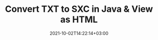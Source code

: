 ---
############################# Static ############################
layout: "autogen"
date: 2021-10-02T14:22:14+03:00
draft: false
path: "total/java/conversion/txt-to-sxc/"

############################# Head ############################
head_title: "Convert TXT to SXC in Java - Sample Java Code"
head_description: "Java document conversion library to convert TXT to SXC and 100+ other file formats in Java & J2SE applications. View the Converted SXC document as HTML viewer."

############################# Header ############################
title: "Convert TXT to SXC in Java & View as HTML"
description: "Programmatically convert TXT to SXC in Java & J2SE platforms using flexible document manipulation options to customize the resultant document. Convert the complete document or some specific pages based on page numbers or selective page ranges using Java document conversion library."

############################# SubMenu ############################
submenu:
    enable: false

############################# Content ############################
content:
    enable: true
    block:
    - title_left: "TXT to SXC Conversion in Java"
      content_left: |
          Perform TXT to SXC file conversion in three simple steps using Java. View the converted document as HTML without any external software dependency.

          -   Create a new instance of **Converter** class and load the TXT file
          -   Set **ConvertOptions** for the SXC document type
          -   Call **Convert** method of **Converter** class instance for conversion to SXC
          -   Set options for HTML viewer
          -   Create **Viewer** object to view converted SXC as HTML
          
      title_right: "Convert Remotely Located Documents"
      content_right: |
          You require `GroupDocs.Conversion` & `GroupDocs.Viewer` namespaces to convert between a wide range of popular document types such as PDF, Microsoft Word, Excel, PowerPoint, Project, Outlook, HTML, diagrams and image file formats. Explore other [Java APIs for Office documents](https://products.conholdate.com/total/java/) as offered by Conholdate.Total.
          
          Get the respective assembly files from the [downloads](https://downloads.conholdate.com/total/java) or fetch the whole package from [Maven](https://repository.conholdate.com/webapp/#/artifacts/browse/tree/General/repo) to add 'Conholdate.Total` directly in your workspace.
          
      code: |
          ```cs {linenos=false}
          // Convert TXT to SXC using GroupDocs.Conversion API
          // Load the source TXT file to be converted
          Converter converter = new Converter("input.txt");

          // Get the convert options ready for the target SXC format
          ConvertOptions convertOptions = new FileType().fromExtension("sxc").getConvertOptions();

          // Convert to SXC format
          converter.convert("output.sxc", convertOptions);

          // Create Viewer object to view the converted SXC as HTML
          try (Viewer viewer = new Viewer("output.sxc"))
          {
              // Set options for HTML viewer
              HtmlViewOptions viewOptions = HtmlViewOptions.forEmbeddedResources("output{0}.html");

              // View converted SXC as HTML
              viewer.view(viewOptions);
          }
          ```
    - title_left: "Convert Password Protected TXT to SXC"
      content_left: |
          Accurately load and convert documents that are protected with a password within your Java based applications. The file format conversion API also supports rendering remote documents from different sources including S3, Blob, FTP, Stream, URL or a local disk.

          -   Create new instance of **Converter** class and pass source document path
          -   Instantiate the proper **ConvertOptions** class e.g. (**PdfConvertOptions**, **WordProcessingConvertOptions**, **SpreadsheetConvertOptions** etc.)
          -   Call **convert** method of **Converter** class instance and pass filename for the converted document
        
      title_right: "Source Document Information Extraction"
      content_right: |
          The documents information extraction feature not only allows getting the basic information about the source document file but it also supports extracting some valuable file-format specific information such as project start and end dates of a Microsoft Project file, any printing restrictions on a PDF document, list of folders enclosed in an Outlook data file etc. 

          Convert popular document file formats on different operating systems such as Windows, Linux or macOS while using development environments such as NetBeans, IntelliJ IDEA and Eclipse.
          
      code: |
          ```cs {linenos=false}
          // Load and convert password protected documents
          WordProcessingLoadOptions loadOptions = new WordProcessingLoadOptions();
          loadOptions.setPassword("12345");

          // Create an instance of Converter class and pass source document path and the load options delegate as a constructor parameters
          Converter converter = new Converter("input.txt", loadOptions);

          // Instantiate PdfConvertOptions class
          PdfConvertOptions options = new PdfConvertOptions();

          // Call convert method of Converter class instance and pass filename for the converted document and the instance of ConvertOptions from the previous step
          converter.convert("output.sxc, options);
          ```
############################# About Formats ############################
about_formats:
    enable: false
############################# More Formats ############################
more_formats:
    enable: true
    auto: false
    other_out_formats: PDF DOCX DOT DOTX DOTM TXT RTF HTML MHTML XLS XLSX XLSM XLT XLTX XLTM DIF PPT PPTX PPS PPSX POT POTX POTM ODT OTT EMZ WMZ SVGZ TEX DCM WMF BMP PNG GIF JPEG TIFF
############################# Back to top ###############################
back_to_top:
  enable: true
---